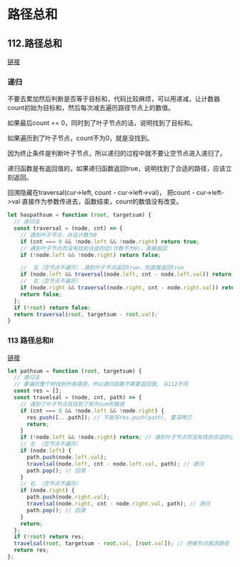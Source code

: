 # 路径总和

## 112.路径总和

[链接](https://leetcode.cn/problems/path-sum/)  

### 递归  

不要去累加然后判断是否等于目标和，代码比较麻烦，可以用递减，让计数器count初始为目标和，然后每次减去遍历路径节点上的数值。  

如果最后count == 0，同时到了叶子节点的话，说明找到了目标和。    

如果遍历到了叶子节点，count不为0，就是没找到。   

因为终止条件是判断叶子节点，所以递归的过程中就不要让空节点进入递归了。   

递归函数是有返回值的，如果递归函数返回true，说明找到了合适的路径，应该立刻返回。   

回溯隐藏在traversal(cur->left, count - cur->left->val)， 把count - cur->left->val 直接作为参数传进去，函数结束，count的数值没有改变。  

```js
let haspathsum = function (root, targetsum) {
  // 递归法
  const traversal = (node, cnt) => {
    // 遇到叶子节点，并且计数为0
    if (cnt === 0 && !node.left && !node.right) return true;
    // 遇到叶子节点而没有找到合适的边(计数不为0)，直接返回
    if (!node.left && !node.right) return false;

    //  左（空节点不遍历）.遇到叶子节点返回true，则直接返回true
    if (node.left && traversal(node.left, cnt - node.left.val)) return true;
    //  右（空节点不遍历）  
    if (node.right && traversal(node.right, cnt - node.right.val)) return true;
    return false;
  };
  if (!root) return false;
  return traversal(root, targetsum - root.val);
}

```

### 113 路径总和II

[链接](https://leetcode.cn/problems/path-sum-ii/)   

```js
let pathsum = function (root, targetsum) {
  // 递归法
  // 要遍历整个树找到所有路径，所以递归函数不需要返回值, 与112不同
  const res = [];
  const travelsal = (node, cnt, path) => {
    // 遇到了叶子节点且找到了和为sum的路径
    if (cnt === 0 && !node.left && !node.right) {
      res.push([...path]); // 不能写res.push(path), 要深拷贝
      return;
    }
    if (!node.left && !node.right) return; // 遇到叶子节点而没有找到合适的边，直接返回
    // 左 （空节点不遍历）
    if (node.left) {
      path.push(node.left.val);
      travelsal(node.left, cnt - node.left.val, path); // 递归
      path.pop(); // 回溯
    }
    // 右 （空节点不遍历）
    if (node.right) {
      path.push(node.right.val);
      travelsal(node.right, cnt - node.right.val, path); // 递归
      path.pop(); // 回溯
    }
    return;
  };
  if (!root) return res;
  travelsal(root, targetsum - root.val, [root.val]); // 把根节点放进路径
  return res;
};
```